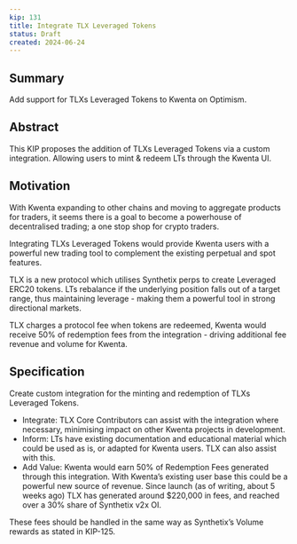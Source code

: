 ```yaml
---
kip: 131
title: Integrate TLX Leveraged Tokens
status: Draft
created: 2024-06-24
---
```


## Summary
Add support for TLXs Leveraged Tokens to Kwenta on Optimism.

## Abstract
This KIP proposes the addition of TLXs Leveraged Tokens via a custom integration. Allowing users to mint & redeem LTs through the Kwenta UI.

## Motivation
With Kwenta expanding to other chains and moving to aggregate products for traders, it seems there is a goal to become a powerhouse of decentralised trading; a one stop shop for crypto traders.

Integrating TLXs Leveraged Tokens would provide Kwenta users with a powerful new trading tool to complement the existing perpetual and spot features. 

TLX is a new protocol which utilises Synthetix perps to create Leveraged ERC20 tokens. LTs rebalance if the underlying position falls out of a target range, thus maintaining leverage - making them a powerful tool in strong directional markets.

TLX charges a protocol fee when tokens are redeemed, Kwenta would receive 50% of redemption fees from the integration - driving additional fee revenue and volume for Kwenta.

## Specification
Create custom integration for the minting and redemption of TLXs Leveraged Tokens.

- Integrate: TLX Core Contributors can assist with the integration where necessary, minimising impact on other Kwenta projects in development.
- Inform: LTs have existing documentation and educational material which could be used as is, or adapted for Kwenta users. TLX can also assist with this.
- Add Value: Kwenta would earn 50% of Redemption Fees generated through this integration. With Kwenta’s existing user base this could be a powerful new source of revenue. Since launch (as of writing, about 5 weeks ago) TLX has generated around $220,000 in fees, and reached over a 30% share of Synthetix v2x OI.

These fees should be handled in the same way as Synthetix’s Volume rewards as stated in KIP-125.
